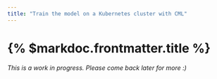 ```yaml
---
title: "Train the model on a Kubernetes cluster with CML"
---
```


# {% $markdoc.frontmatter.title %}

_This is a work in progress. Please come back later for more :)_
